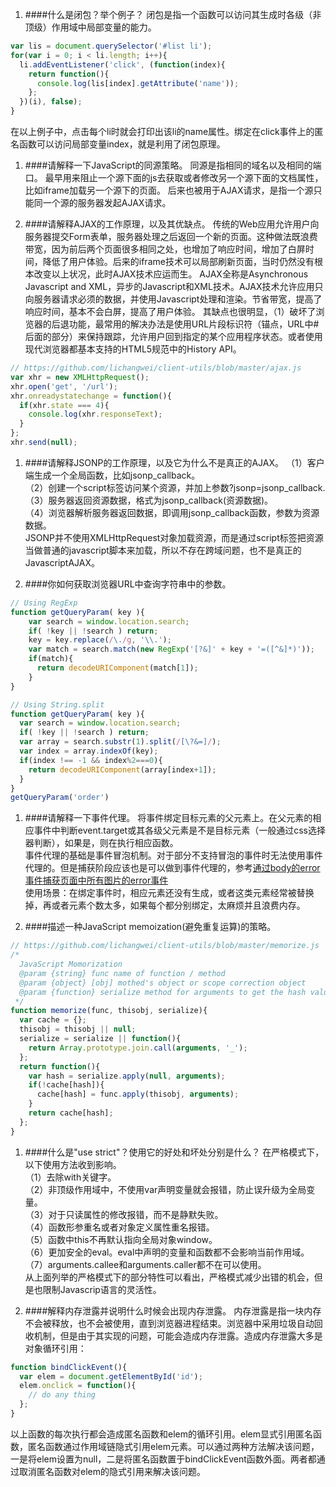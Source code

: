 
1. ####什么是闭包？举个例子？
闭包是指一个函数可以访问其生成时各级（非顶级）作用域中局部变量的能力。  
```js
var lis = document.querySelector('#list li');
for(var i = 0; i < li.length; i++){
  li.addEventListener('click', (function(index){
    return function(){
      console.log(lis[index].getAttribute('name'));
    };
  })(i), false);
}
```
在以上例子中，点击每个li时就会打印出该li的name属性。绑定在click事件上的匿名函数可以访问局部变量index，就是利用了闭包原理。

1. ####请解释一下JavaScript的同源策略。
同源是指相同的域名以及相同的端口。
最早用来阻止一个源下面的js去获取或者修改另一个源下面的文档属性，比如iframe加载另一个源下的页面。
后来也被用于AJAX请求，是指一个源只能同一个源的服务器发起AJAX请求。    

1. ####请解释AJAX的工作原理，以及其优缺点。
传统的Web应用允许用户向服务器提交Form表单，服务器处理之后返回一个新的页面。这种做法既浪费带宽，因为前后两个页面很多相同之处，也增加了响应时间，增加了白屏时间，降低了用户体验。后来的iframe技术可以局部刷新页面，当时仍然没有根本改变以上状况，此时AJAX技术应运而生。
AJAX全称是Asynchronous Javascript and XML，异步的Javascript和XML技术。AJAX技术允许应用只向服务器请求必须的数据，并使用Javascript处理和渲染。节省带宽，提高了响应时间，基本不会白屏，提高了用户体验。
其缺点也很明显，（1）破坏了浏览器的后退功能，最常用的解决办法是使用URL片段标识符（锚点，URL中#后面的部分）来保持跟踪，允许用户回到指定的某个应用程序状态。或者使用现代浏览器都基本支持的HTML5规范中的History API。
```javascript
// https://github.com/lichangwei/client-utils/blob/master/ajax.js
var xhr = new XMLHttpRequest();
xhr.open('get', '/url');
xhr.onreadystatechange = function(){
  if(xhr.state === 4){
    console.log(xhr.responseText);
  }
};
xhr.send(null);
```

1. ####请解释JSONP的工作原理，以及它为什么不是真正的AJAX。
（1）客户端生成一个全局函数，比如jsonp_callback。  
（2）创建一个script标签访问某个资源，并加上参数?jsonp=jsonp_callback.  
（3）服务器返回资源数据，格式为jsonp_callback(资源数据)。  
（4）浏览器解析服务器返回数据，即调用jsonp_callback函数，参数为资源数据。  
JSONP并不使用XMLHttpRequest对象加载资源，而是通过script标签把资源当做普通的javascript脚本来加载，所以不存在跨域问题，也不是真正的JavascriptAJAX。

1. ####你如何获取浏览器URL中查询字符串中的参数。
```javascript
// Using RegExp  
function getQueryParam( key ){
    var search = window.location.search;
    if( !key || !search ) return;
    key = key.replace(/\./g, '\\.');
    var match = search.match(new RegExp('[?&]' + key + '=([^&]*)'));
    if(match){
      return decodeURIComponent(match[1]);
    }
}
```
```javascript
// Using String.split
function getQueryParam( key ){
  var search = window.location.search;
  if( !key || !search ) return;
  var array = search.substr(1).split(/[\?&=]/);
  var index = array.indexOf(key);
  if(index !== -1 && index%2===0){
    return decodeURIComponent(array[index+1]);
  }
}
getQueryParam('order')
```

1. ####请解释一下事件代理。
将事件绑定目标元素的父元素上。在父元素的相应事件中判断event.target或其各级父元素是不是目标元素（一般通过css选择器判断），如果是，则在执行相应函数。  
事件代理的基础是事件冒泡机制。对于部分不支持冒泡的事件时无法使用事件代理的。但是捕获阶段应该也是可以做到事件代理的，参考[通过body的error事件捕获页面中所有图片的error事件](./2013-06-06-Events-in-Capture-Phase.md)  
使用场景：在绑定事件时，相应元素还没有生成，或者这类元素经常被替换掉，再或者元素个数太多，如果每个都分别绑定，太麻烦并且浪费内存。  

1. ####描述一种JavaScript memoization(避免重复运算)的策略。
```javascript
// https://github.com/lichangwei/client-utils/blob/master/memorize.js
/*
  JavaScript Momorization
  @param {string} func name of function / method
  @param {object} [obj] mothed's object or scope correction object
  @param {function} serialize method for arguments to get the hash value.
 */
function memorize(func, thisobj, serialize){
  var cache = {};
  thisobj = thisobj || null;
  serialize = serialize || function(){
    return Array.prototype.join.call(arguments, '_');
  };
  return function(){
    var hash = serialize.apply(null, arguments);
    if(!cache[hash]){
      cache[hash] = func.apply(thisobj, arguments);
    }
    return cache[hash];
  };
}
```
1. ####什么是"use strict"？使用它的好处和坏处分别是什么？
在严格模式下，以下使用方法收到影响。  
（1）去除with关键字。  
（2）非顶级作用域中，不使用var声明变量就会报错，防止误升级为全局变量。  
（3）对于只读属性的修改报错，而不是静默失败。  
（4）函数形参重名或者对象定义属性重名报错。  
（5）函数中this不再默认指向全局对象window。  
（6）更加安全的eval。eval中声明的变量和函数都不会影响当前作用域。  
（7）arguments.callee和arguments.caller都不在可以使用。  
从上面列举的严格模式下的部分特性可以看出，严格模式减少出错的机会，但是也限制Javascrip语言的灵活性。  

1. ####解释内存泄露并说明什么时候会出现内存泄露。
内存泄露是指一块内存不会被释放，也不会被使用，直到浏览器进程结束。浏览器中采用垃圾自动回收机制，但是由于其实现的问题，可能会造成内存泄露。造成内存泄露大多是对象循环引用：
```javascript
function bindClickEvent(){
  var elem = document.getElementById('id');
  elem.onclick = function(){
    // do any thing
  }; 
}
```
以上函数的每次执行都会造成匿名函数和elem的循环引用。elem显式引用匿名函数，匿名函数通过作用域链隐式引用elem元素。可以通过两种方法解决该问题，一是将elem设置为null，二是将匿名函数置于bindClickEvent函数外面。两者都通过取消匿名函数对elem的隐式引用来解决该问题。
